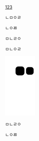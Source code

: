 

[123](https://image-cdn.hypb.st/https%3A%2F%2Fkr.hypebeast.com%2Ffiles%2F2022%2F03%2Fpokemon-enskyshop-psyduck-teapot-release-01.jpg?q=75&w=800&cbr=1&fit=max)

ㄴㅁㅇㄹ

ㄴㅇㄻ

ㅁㄴㄹㅇ

ㅁㄴㅇㄹ

![snake gif](https://github.com/Seop0728/Seop0728/blob/output/github-contribution-grid-snake.svg)

ㅁㄴㄹㅇ

ㄴㅇㄻ























































